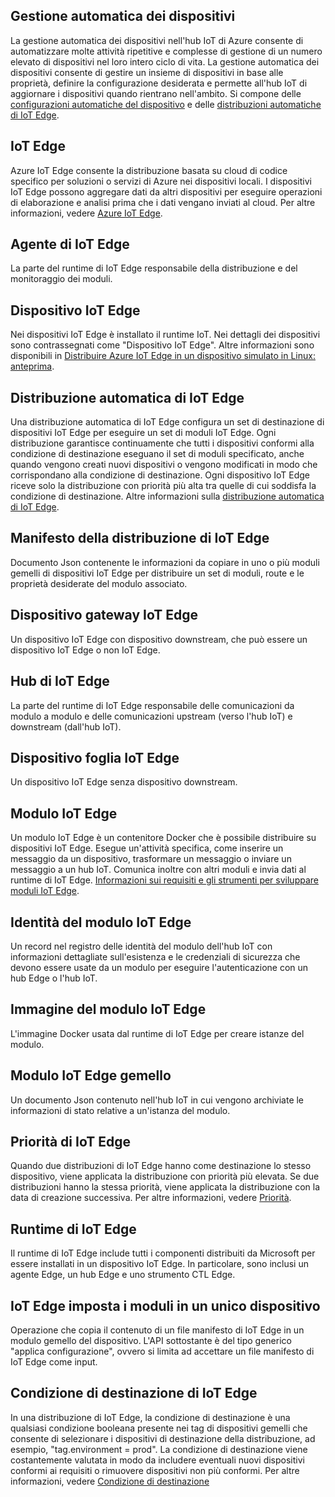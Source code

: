 ## <a name="automatic-device-management"></a>Gestione automatica dei dispositivi
La gestione automatica dei dispositivi nell'hub IoT di Azure consente di automatizzare molte attività ripetitive e complesse di gestione di un numero elevato di dispositivi nel loro intero ciclo di vita. La gestione automatica dei dispositivi consente di gestire un insieme di dispositivi in base alle proprietà, definire la configurazione desiderata e permette all'hub IoT di aggiornare i dispositivi quando rientrano nell'ambito.  Si compone delle [configurazioni automatiche del dispositivo](/articles/iot-hub/iot-hub-auto-device-config.md) e delle [distribuzioni automatiche di IoT Edge](/articles/iot-edge/how-to-deploy-monitor.md).

## <a name="iot-edge"></a>IoT Edge
Azure IoT Edge consente la distribuzione basata su cloud di codice specifico per soluzioni o servizi di Azure nei dispositivi locali. I dispositivi IoT Edge possono aggregare dati da altri dispositivi per eseguire operazioni di elaborazione e analisi prima che i dati vengano inviati al cloud. Per altre informazioni, vedere [Azure IoT Edge](https://docs.microsoft.com/azure/iot-edge/).

## <a name="iot-edge-agent"></a>Agente di IoT Edge
La parte del runtime di IoT Edge responsabile della distribuzione e del monitoraggio dei moduli.

## <a name="iot-edge-device"></a>Dispositivo IoT Edge
Nei dispositivi IoT Edge è installato il runtime IoT. Nei dettagli dei dispositivi sono contrassegnati come "Dispositivo IoT Edge". Altre informazioni sono disponibili in [Distribuire Azure IoT Edge in un dispositivo simulato in Linux: anteprima](https://docs.microsoft.com/azure/iot-edge/tutorial-simulate-device-linux).

## <a name="iot-edge-automatic-deployment"></a>Distribuzione automatica di IoT Edge
Una distribuzione automatica di IoT Edge configura un set di destinazione di dispositivi IoT Edge per eseguire un set di moduli IoT Edge. Ogni distribuzione garantisce continuamente che tutti i dispositivi conformi alla condizione di destinazione eseguano il set di moduli specificato, anche quando vengono creati nuovi dispositivi o vengono modificati in modo che corrispondano alla condizione di destinazione. Ogni dispositivo IoT Edge riceve solo la distribuzione con priorità più alta tra quelle di cui soddisfa la condizione di destinazione. Altre informazioni sulla [distribuzione automatica di IoT Edge](https://docs.microsoft.com/azure/iot-edge/module-deployment-monitoring).

## <a name="iot-edge-deployment-manifest"></a>Manifesto della distribuzione di IoT Edge
Documento Json contenente le informazioni da copiare in uno o più moduli gemelli di dispositivi IoT Edge per distribuire un set di moduli, route e le proprietà desiderate del modulo associato.

## <a name="iot-edge-gateway-device"></a>Dispositivo gateway IoT Edge
Un dispositivo IoT Edge con dispositivo downstream, che può essere un dispositivo IoT Edge o non IoT Edge.

## <a name="iot-edge-hub"></a>Hub di IoT Edge
La parte del runtime di IoT Edge responsabile delle comunicazioni da modulo a modulo e delle comunicazioni upstream (verso l'hub IoT) e downstream (dall'hub IoT). 

## <a name="iot-edge-leaf-device"></a>Dispositivo foglia IoT Edge
Un dispositivo IoT Edge senza dispositivo downstream. 

## <a name="iot-edge-module"></a>Modulo IoT Edge
Un modulo IoT Edge è un contenitore Docker che è possibile distribuire su dispositivi IoT Edge. Esegue un'attività specifica, come inserire un messaggio da un dispositivo, trasformare un messaggio o inviare un messaggio a un hub IoT. Comunica inoltre con altri moduli e invia dati al runtime di IoT Edge. [Informazioni sui requisiti e gli strumenti per sviluppare moduli IoT Edge](https://docs.microsoft.com/azure/iot-edge/module-development).

## <a name="iot-edge-module-identity"></a>Identità del modulo IoT Edge
Un record nel registro delle identità del modulo dell'hub IoT con informazioni dettagliate sull'esistenza e le credenziali di sicurezza che devono essere usate da un modulo per eseguire l'autenticazione con un hub Edge o l'hub IoT.

## <a name="iot-edge-module-image"></a>Immagine del modulo IoT Edge
L'immagine Docker usata dal runtime di IoT Edge per creare istanze del modulo.

## <a name="iot-edge-module-twin"></a>Modulo IoT Edge gemello
Un documento Json contenuto nell'hub IoT in cui vengono archiviate le informazioni di stato relative a un'istanza del modulo.

## <a name="iot-edge-priority"></a>Priorità di IoT Edge
Quando due distribuzioni di IoT Edge hanno come destinazione lo stesso dispositivo, viene applicata la distribuzione con priorità più elevata. Se due distribuzioni hanno la stessa priorità, viene applicata la distribuzione con la data di creazione successiva. Per altre informazioni, vedere [Priorità](https://docs.microsoft.com/azure/iot-edge/module-deployment-monitoring#priority).

## <a name="iot-edge-runtime"></a>Runtime di IoT Edge
Il runtime di IoT Edge include tutti i componenti distribuiti da Microsoft per essere installati in un dispositivo IoT Edge. In particolare, sono inclusi un agente Edge, un hub Edge e uno strumento CTL Edge.

## <a name="iot-edge-set-modules-to-a-single-device"></a>IoT Edge imposta i moduli in un unico dispositivo
Operazione che copia il contenuto di un file manifesto di IoT Edge in un modulo gemello del dispositivo. L'API sottostante è del tipo generico "applica configurazione", ovvero si limita ad accettare un file manifesto di IoT Edge come input.

## <a name="iot-edge-target-condition"></a>Condizione di destinazione di IoT Edge
In una distribuzione di IoT Edge, la condizione di destinazione è una qualsiasi condizione booleana presente nei tag di dispositivi gemelli che consente di selezionare i dispositivi di destinazione della distribuzione, ad esempio, "tag.environment = prod". La condizione di destinazione viene costantemente valutata in modo da includere eventuali nuovi dispositivi conformi ai requisiti o rimuovere dispositivi non più conformi. Per altre informazioni, vedere [Condizione di destinazione](https://docs.microsoft.com/azure/iot-edge/module-deployment-monitoring#target-condition)